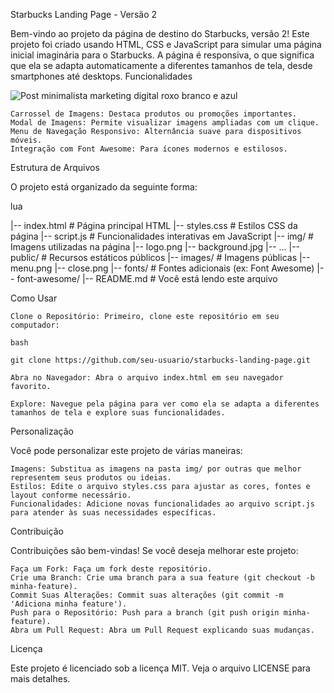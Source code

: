 Starbucks Landing Page - Versão 2

Bem-vindo ao projeto da página de destino do Starbucks, versão 2! Este projeto foi criado usando HTML, CSS e JavaScript para simular uma página inicial imaginária para o Starbucks. A página é responsiva, o que significa que ela se adapta automaticamente a diferentes tamanhos de tela, desde smartphones até desktops.
Funcionalidades

![Post minimalista marketing digital roxo branco e azul](https://github.com/thmedu/Projeto-Starbucks/assets/141462806/a325e27f-6fc9-4ff7-9b70-9870c0a8c1ab)

    Carrossel de Imagens: Destaca produtos ou promoções importantes.
    Modal de Imagens: Permite visualizar imagens ampliadas com um clique.
    Menu de Navegação Responsivo: Alternância suave para dispositivos móveis.
    Integração com Font Awesome: Para ícones modernos e estilosos.

Estrutura de Arquivos

O projeto está organizado da seguinte forma:

lua

|-- index.html         # Página principal HTML
|-- styles.css         # Estilos CSS da página
|-- script.js          # Funcionalidades interativas em JavaScript
|-- img/               # Imagens utilizadas na página
    |-- logo.png
    |-- background.jpg
    |-- ...
|-- public/            # Recursos estáticos públicos
    |-- images/        # Imagens públicas
        |-- menu.png
        |-- close.png
|-- fonts/             # Fontes adicionais (ex: Font Awesome)
    |-- font-awesome/
|-- README.md          # Você está lendo este arquivo

Como Usar

    Clone o Repositório: Primeiro, clone este repositório em seu computador:

    bash

    git clone https://github.com/seu-usuario/starbucks-landing-page.git

    Abra no Navegador: Abra o arquivo index.html em seu navegador favorito.

    Explore: Navegue pela página para ver como ela se adapta a diferentes tamanhos de tela e explore suas funcionalidades.

Personalização

Você pode personalizar este projeto de várias maneiras:

    Imagens: Substitua as imagens na pasta img/ por outras que melhor representem seus produtos ou ideias.
    Estilos: Edite o arquivo styles.css para ajustar as cores, fontes e layout conforme necessário.
    Funcionalidades: Adicione novas funcionalidades ao arquivo script.js para atender às suas necessidades específicas.

Contribuição

Contribuições são bem-vindas! Se você deseja melhorar este projeto:

    Faça um Fork: Faça um fork deste repositório.
    Crie uma Branch: Crie uma branch para a sua feature (git checkout -b minha-feature).
    Commit Suas Alterações: Commit suas alterações (git commit -m 'Adiciona minha feature').
    Push para o Repositório: Push para a branch (git push origin minha-feature).
    Abra um Pull Request: Abra um Pull Request explicando suas mudanças.

Licença

Este projeto é licenciado sob a licença MIT. Veja o arquivo LICENSE para mais detalhes.
